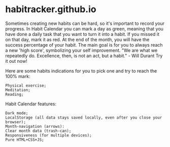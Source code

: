 # habitracker.github.io
Sometimes creating new habits can be hard, so it's important to record your progress.
In Habit Calendar you can mark a day as green, meaning that you have done a daily task that you want to turn it into a habit.
If you missed it on that day, mark it as red.
At the end of the month, you will have the success percentage of your habit.
The main goal is for you to always reach a new 'high score', symbolizing your self improvement.
"We are what we repeatedly do. Excellence, then, is not an act, but a habit." - Will Durant
Try it out now!

Here are some habits indications for you to pick one and try to reach the 100% mark:

    Physical exercise;
    Meditation;
    Reading;

Habit Calendar features:

    Dark mode;
    LocalStorage (all data stays saved locally, even after you close your browser);
    Month-navigation (arrows):
    Clear month data (trash-can);
    Responsiveness (for multiple devices);
    Pure HTML+CSS+JS;
